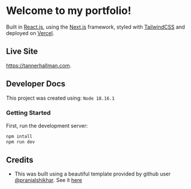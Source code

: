 # Welcome to my portfolio!
Built in [React.js](https://react.dev/),  using the [Next.js](https://nextjs.org/) framework, styled with [TailwindCSS](https://tailwindcss.com/) and deployed on [Vercel](https://vercel.com/).

## Live Site
https://tannerhallman.com.

## Developer Docs

This project was created using: `Node 18.16.1`
### Getting Started

First, run the development server:

```bash
npm intall
npm run dev
```

## Credits  
- This was built using a beautiful template provided by github user [@pranjalshikhar](https://github.com/pranjalshikhar). See it [here](https://github.com/pranjalshikhar/portfolio-v3/tree/main)